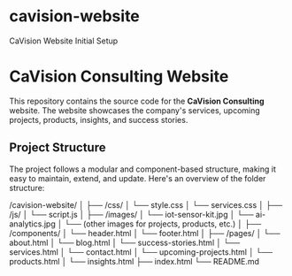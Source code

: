 # cavision-website
CaVision Website Initial Setup

# CaVision Consulting Website

This repository contains the source code for the **CaVision Consulting** website. The website showcases the company's services, upcoming projects, products, insights, and success stories.

## Project Structure

The project follows a modular and component-based structure, making it easy to maintain, extend, and update. Here's an overview of the folder structure:

/cavision-website/
│
├── /css/
│   └── style.css
│   └── services.css
│
├── /js/
│   └── script.js
│
├── /images/
│   └── iot-sensor-kit.jpg
│   └── ai-analytics.jpg
│   └── (other images for projects, products, etc.)
│
├── /components/
│   └── header.html
│   └── footer.html
│
├── /pages/
│   └── about.html
│   └── blog.html
│   └── success-stories.html
│   └── services.html
│   └── contact.html
│   └── upcoming-projects.html
│   └── products.html
│   └── insights.html
├── index.html
└── README.md
